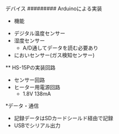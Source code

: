 デバイス
#########
Arduinoによる実装

* 機能

- デジタル温度センサー
- 湿度センサー
	- A/D通してデータを読む必要あり
- においセンサー(ガス検知センサー)

** HS-15Pの実装回路
- センサー回路
- ヒーター用電源回路
	- 1.8V 138mA

*データ・通信

- 記録データはSDカードシールド経由で記録
- USBでシリアル出力